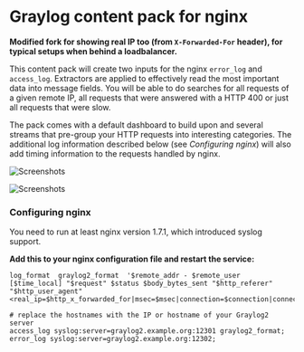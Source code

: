 # Graylog content pack for nginx

**Modified fork for showing real IP too (from `X-Forwarded-For` header), for typical setups when behind a loadbalancer.**

This content pack will create two inputs for the nginx `error_log` and `access_log`. Extractors are applied to effectively read the most important data into message fields. You will be able to do searches for all requests of a given remote IP, all requests that were answered with a HTTP 400 or just all requests that were slow.

The pack comes with a default dashboard to build upon and several streams that pre-group your HTTP requests into interesting categories. The additional log information described below (see *Configuring nginx*) will also add timing information to the requests handled by nginx.

![Screenshots](https://s3.amazonaws.com/graylog2public/images/contentpack-nginx-2.png)

![Screenshots](https://s3.amazonaws.com/graylog2public/images/contentpack-nginx-1.png)

### Configuring nginx

You need to run at least nginx version 1.7.1, which introduced syslog support.

**Add this to your nginx configuration file and restart the service:**

    log_format  graylog2_format  '$remote_addr - $remote_user [$time_local] "$request" $status $body_bytes_sent "$http_referer" "$http_user_agent" <real_ip=$http_x_forwarded_for|msec=$msec|connection=$connection|connection_requests=$connection_requests|millis=$request_time>';

    # replace the hostnames with the IP or hostname of your Graylog2 server
    access_log syslog:server=graylog2.example.org:12301 graylog2_format;
    error_log syslog:server=graylog2.example.org:12302;
